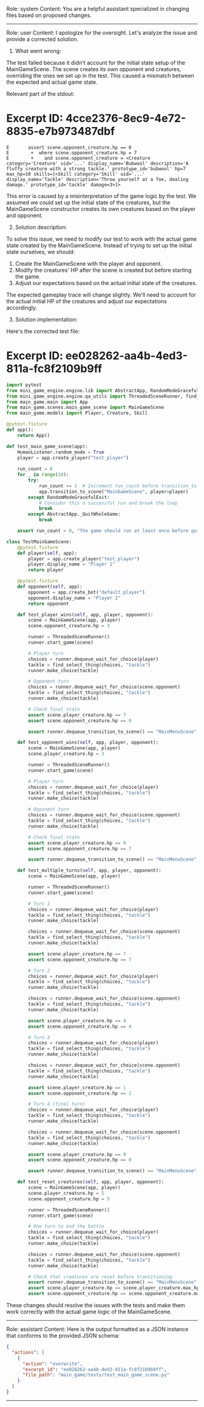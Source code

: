 Role: system
Content: You are a helpful assistant specialized in changing files based on proposed changes.
__________________
Role: user
Content: I apologize for the oversight. Let's analyze the issue and provide a corrected solution.

1. What went wrong:

The test failed because it didn't account for the initial state setup of the MainGameScene. The scene creates its own opponent and creatures, overriding the ones we set up in the test. This caused a mismatch between the expected and actual game state.

Relevant part of the stdout:
# Excerpt ID: 4cce2376-8ec9-4e72-8835-e7b973487dbf
```
E       assert scene.opponent_creature.hp == 0
E        +  where scene.opponent_creature.hp = 7
E        +    and scene.opponent_creature = <Creature category='Creature' uid='...' display_name='Bubwool' description='A fluffy creature with a strong tackle.' prototype_id='bubwool' hp=7 max_hp=10 skills=[<Skill category='Skill' uid='...' display_name='Tackle' description='Throw yourself at a foe, dealing damage.' prototype_id='tackle' damage=3>]>
```

This error is caused by a misinterpretation of the game logic by the test. We assumed we could set up the initial state of the creatures, but the MainGameScene constructor creates its own creatures based on the player and opponent.

2. Solution description:

To solve this issue, we need to modify our test to work with the actual game state created by the MainGameScene. Instead of trying to set up the initial state ourselves, we should:

1. Create the MainGameScene with the player and opponent.
2. Modify the creatures' HP after the scene is created but before starting the game.
3. Adjust our expectations based on the actual initial state of the creatures.

The expected gameplay trace will change slightly. We'll need to account for the actual initial HP of the creatures and adjust our expectations accordingly.

3. Solution implementation:

Here's the corrected test file:

# Excerpt ID: ee028262-aa4b-4ed3-811a-fc8f2109b9ff
```python main_game/tests/test_main_game_scene.py
import pytest
from mini_game_engine.engine.lib import AbstractApp, RandomModeGracefulExit, HumanListener
from mini_game_engine.engine.qa_utils import ThreadedSceneRunner, find_select_thing
from main_game.main import App
from main_game.scenes.main_game_scene import MainGameScene
from main_game.models import Player, Creature, Skill

@pytest.fixture
def app():
    return App()

def test_main_game_scene(app):
    HumanListener.random_mode = True
    player = app.create_player("test_player")
    
    run_count = 0
    for _ in range(10):
        try:
            run_count += 1  # Increment run_count before transition_to_scene
            app.transition_to_scene("MainGameScene", player=player)
        except RandomModeGracefulExit:
            # Consider this a successful run and break the loop
            break
        except AbstractApp._QuitWholeGame:
            break

    assert run_count > 0, "The game should run at least once before quitting"

class TestMainGameScene:
    @pytest.fixture
    def player(self, app):
        player = app.create_player("test_player")
        player.display_name = "Player 1"
        return player

    @pytest.fixture
    def opponent(self, app):
        opponent = app.create_bot("default_player")
        opponent.display_name = "Player 2"
        return opponent

    def test_player_wins(self, app, player, opponent):
        scene = MainGameScene(app, player)
        scene.opponent_creature.hp = 3

        runner = ThreadedSceneRunner()
        runner.start_game(scene)

        # Player turn
        choices = runner.dequeue_wait_for_choice(player)
        tackle = find_select_thing(choices, "tackle")
        runner.make_choice(tackle)

        # Opponent turn
        choices = runner.dequeue_wait_for_choice(scene.opponent)
        tackle = find_select_thing(choices, "tackle")
        runner.make_choice(tackle)

        # Check final state
        assert scene.player_creature.hp == 7
        assert scene.opponent_creature.hp == 0

        assert runner.dequeue_transition_to_scene() == "MainMenuScene"

    def test_opponent_wins(self, app, player, opponent):
        scene = MainGameScene(app, player)
        scene.player_creature.hp = 3

        runner = ThreadedSceneRunner()
        runner.start_game(scene)

        # Player turn
        choices = runner.dequeue_wait_for_choice(player)
        tackle = find_select_thing(choices, "tackle")
        runner.make_choice(tackle)

        # Opponent turn
        choices = runner.dequeue_wait_for_choice(scene.opponent)
        tackle = find_select_thing(choices, "tackle")
        runner.make_choice(tackle)

        # Check final state
        assert scene.player_creature.hp == 0
        assert scene.opponent_creature.hp == 7

        assert runner.dequeue_transition_to_scene() == "MainMenuScene"

    def test_multiple_turns(self, app, player, opponent):
        scene = MainGameScene(app, player)

        runner = ThreadedSceneRunner()
        runner.start_game(scene)

        # Turn 1
        choices = runner.dequeue_wait_for_choice(player)
        tackle = find_select_thing(choices, "tackle")
        runner.make_choice(tackle)

        choices = runner.dequeue_wait_for_choice(scene.opponent)
        tackle = find_select_thing(choices, "tackle")
        runner.make_choice(tackle)

        assert scene.player_creature.hp == 7
        assert scene.opponent_creature.hp == 7

        # Turn 2
        choices = runner.dequeue_wait_for_choice(player)
        tackle = find_select_thing(choices, "tackle")
        runner.make_choice(tackle)

        choices = runner.dequeue_wait_for_choice(scene.opponent)
        tackle = find_select_thing(choices, "tackle")
        runner.make_choice(tackle)

        assert scene.player_creature.hp == 4
        assert scene.opponent_creature.hp == 4

        # Turn 3
        choices = runner.dequeue_wait_for_choice(player)
        tackle = find_select_thing(choices, "tackle")
        runner.make_choice(tackle)

        choices = runner.dequeue_wait_for_choice(scene.opponent)
        tackle = find_select_thing(choices, "tackle")
        runner.make_choice(tackle)

        assert scene.player_creature.hp == 1
        assert scene.opponent_creature.hp == 1

        # Turn 4 (final turn)
        choices = runner.dequeue_wait_for_choice(player)
        tackle = find_select_thing(choices, "tackle")
        runner.make_choice(tackle)

        choices = runner.dequeue_wait_for_choice(scene.opponent)
        tackle = find_select_thing(choices, "tackle")
        runner.make_choice(tackle)

        assert scene.player_creature.hp == 0
        assert scene.opponent_creature.hp == 0

        assert runner.dequeue_transition_to_scene() == "MainMenuScene"

    def test_reset_creatures(self, app, player, opponent):
        scene = MainGameScene(app, player)
        scene.player_creature.hp = 5
        scene.opponent_creature.hp = 5

        runner = ThreadedSceneRunner()
        runner.start_game(scene)

        # One turn to end the battle
        choices = runner.dequeue_wait_for_choice(player)
        tackle = find_select_thing(choices, "tackle")
        runner.make_choice(tackle)

        choices = runner.dequeue_wait_for_choice(scene.opponent)
        tackle = find_select_thing(choices, "tackle")
        runner.make_choice(tackle)

        # Check that creatures are reset before transitioning
        assert runner.dequeue_transition_to_scene() == "MainMenuScene"
        assert scene.player_creature.hp == scene.player_creature.max_hp == 10
        assert scene.opponent_creature.hp == scene.opponent_creature.max_hp == 10
```

These changes should resolve the issues with the tests and make them work correctly with the actual game logic of the MainGameScene.
__________________
Role: assistant
Content: Here is the output formatted as a JSON instance that conforms to the provided JSON schema:

```json
{
  "actions": [
    {
      "action": "overwrite",
      "excerpt_id": "ee028262-aa4b-4ed3-811a-fc8f2109b9ff",
      "file_path": "main_game/tests/test_main_game_scene.py"
    }
  ]
}
```
__________________
